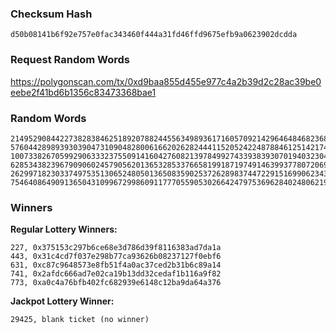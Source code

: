 ### Checksum Hash

```
d50b08141b6f92e757e0fac343460f444a31fd46ffd9675efb9a0623902dcdda
```

### Request Random Words

https://polygonscan.com/tx/0xd9baa855d455e977c4a2b39d2c28ac39be0eebe2f41bd6b1356c83473368bae1

### Random Words

```
21495290844227382838462518920788244556349893617160570921429646484682368123728
57604428989393039047310904828006166202628244411520524224878846125142174215479
100733826705992906333237550914160427608213978499274339383930701940323040009940
62853438239679090602457905620136532853376658199187197491463993778072069322954
26299718230337497535130652480501365083590253726289837447229151699062343912171
75464086490913650431099672998609117770559053026642479753696284024806219727658
```

### Winners

**Regular Lottery Winners:**

```
227, 0x375153c297b6ce68e3d786d39f8116383ad7da1a 
443, 0x31c4cd7f037e298b77ca93626b08237127f0ebf6
631, 0xc87c9648573e8fb51f4a0ac37ced2b31b6c89a14
741, 0x2afdc666ad7e02ca19b13dd32cedaf1b116a9f82
773, 0xa0c4a76bfb402fc682939e6148c12ba9da64a376
```

**Jackpot Lottery Winner:**

```
29425, blank ticket (no winner)
```
